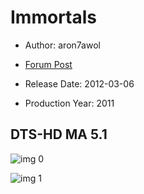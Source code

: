# Immortals

* Author: aron7awol

* [Forum Post](https://www.avsforum.com/threads/bass-eq-for-filtered-movies.2995212/post-58303328)

* Release Date: 2012-03-06
* Production Year: 2011

## DTS-HD MA 5.1

![img 0](https://i.imgur.com/JWlUQoo.jpg)

![img 1](https://i.imgur.com/BGaK6O2.png)

